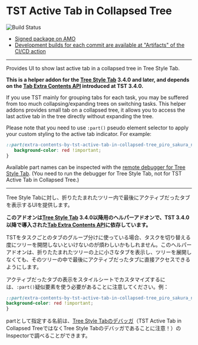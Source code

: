 # TST Active Tab in Collapsed Tree

![Build Status](https://github.com/piroor/tst-active-tab-in-collapsed-tree/actions/workflows/main.yml/badge.svg?branch=trunk)

* [Signed package on AMO](https://addons.mozilla.org/firefox/addon/tst-active-tab-in-collapsed-tr/)
* [Development builds for each commit are available at "Artifacts" of the CI/CD action](https://github.com/piroor/tst-active-tab-in-collapsed-tree/actions?query=workflow%3ACI%2FCD)

----

Provides UI to show last active tab in a collapsed tree in Tree Style Tab.

<strong>This is a helper addon for the <a href="https://addons.mozilla.org/firefox/addon/tree-style-tab/">Tree Style Tab</a> 3.4.0 and later, and depends on the <a href="https://github.com/piroor/treestyletab/wiki/Tab-Extra-Contents-API">Tab Extra Contents API</a> introduced at TST 3.4.0.</strong>

If you use TST mainly for grouping tabs for each task, you may be suffered from too much collapsing/expanding trees on switching tasks. This helper addons provides small tab on a collapsed tree, it allows you to access the last active tab in the tree directly without expanding the tree.

Please note that you need to use `:part()` pseudo element selector to apply your custom styling to the active tab indicator. For example:

```css
::part(extra-contents-by-tst-active-tab-in-collapsed-tree_piro_sakura_ne_jp tab) {
   background-color: red !important;
}
```

Available part names can be inspected with the [remote debugger for Tree Style Tab](https://github.com/piroor/treestyletab/wiki/How-to-inspect-tree-of-tabs#how-to-inspect-the-sidebar). (You need to run the debugger for Tree Style Tab, not for TST Active Tab in Collapsed Tree.)

----

Tree Style Tabに対し、折りたたまれたツリー内で最後にアクティブだったタブを表示するUIを提供します。

<strong>このアドオンは<a href="https://addons.mozilla.org/firefox/addon/tree-style-tab/">Tree Style Tab</a> 3.4.0以降用のヘルパーアドオンで、TST 3.4.0以降で導入された<a href="https://github.com/piroor/treestyletab/wiki/Tab-Extra-Contents-API">Tab Extra Contents API</a>に依存しています。</strong>

TSTをタスクごとのタブのグループ分けに使っている場合、タスクを切り替える度にツリーを開閉しないといけないのが煩わしいかもしれません。このヘルパーアドオンは、折りたたまれたツリーの上に小さなタブを表示し、ツリーを展開しなくても、そのツリーの中で最後にアクティブだったタブに直接アクセスできるようにします。

アクティブだったタブの表示をスタイルシートでカスタマイズするには、`:part()`疑似要素を使う必要があることに注意してください。例：

```css
::part(extra-contents-by-tst-active-tab-in-collapsed-tree_piro_sakura_ne_jp tab) {
background-color: red !important;
}
```

partとして指定する名前は、[Tree Style Tabのデバッガ](https://github.com/piroor/treestyletab/wiki/How-to-inspect-tree-of-tabs#how-to-inspect-the-sidebar)（TST Active Tab in Collapsed TreeではなくTree Style Tabのデバッガであることに注意！）のInspectorで調べることができます。
